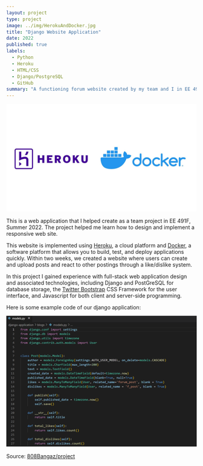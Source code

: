 ```yaml
---
layout: project
type: project
image: ../img/HerokuAndDocker.jpg
title: "Django Website Application"
date: 2022
published: true
labels:
  - Python
  - Heroku
  - HTML/CSS
  - Django/PostgreSQL
  - GitHub
summary: "A functioning forum website created by my team and I in EE 491F."
---
```


<img class="img-fluid" src="../img/HerokuAndDocker.jpg">

This is a web application that I helped create as a team project in EE 491F, Summer 2022. The project helped me learn how to design and implement a responsive web site.

This website is implemented using [Heroku](https://www.heroku.com/), a cloud platform and [Docker](https://gdevillele.github.io/compose/django/), a software platform that allows you to build, test, and deploy applications quickly. Within two weeks, we created a website where users can create and upload posts and react to other postings through a like/dislike system.

In this project I gained experience with full-stack web application design and associated technologies, including Django and PostGreSQL for database storage, the [Twitter Bootstrap](http://getbootstrap.com/) CSS Framework for the user interface, and Javascript for both client and server-side programming. 

Here is some example code of our django application:

<img class="img-fluid" src="../img/django app screenshot.png">


Source: <a href="https://github.com/EE491F-808Bangaz/project">808Bangaz/project</a>

